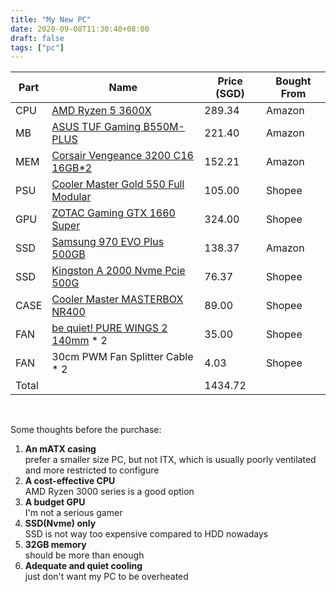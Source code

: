 ```yaml
---
title: "My New PC"
date: 2020-09-08T11:30:40+08:00
draft: false
tags: ["pc"]
---
```




| Part  | Name                                 | Price (SGD) | Bought From |
|-------|--------------------------------------|-------------|-------------|
| CPU   | [AMD Ryzen 5 3600X](https://www.amd.com/en/products/cpu/amd-ryzen-5-3600x)                    |      289.34 | Amazon      |
| MB    | [ASUS TUF Gaming B550M-PLUS](https://www.asus.com/Motherboards-Components/Motherboards/All-series/TUF-GAMING-B550M-PLUS/)           |      221.40 | Amazon      |
| MEM   | [Corsair Vengeance 3200 C16 16GB*2](https://www.corsair.com/uk/en/Categories/Products/Memory/VENGEANCE-LPX/p/CMK32GX4M2B3200C16#tab-overview)    |      152.21 | Amazon      |
| PSU   | [Cooler Master Gold 550 Full Modular](https://www.coolermaster.com/catalog/power-supplies/mwe-series/mwe-gold-550-full-modular/) |      105.00 | Shopee      |
| GPU   | [ZOTAC Gaming GTX 1660 Super](https://www.zotac.com/us/product/graphics_card/zotac-gaming-geforce-gtx-1660-super-twin-fan)          |      324.00 | Shopee      |
| SSD   | [Samsung 970 EVO Plus 500GB](https://www.samsung.com/us/computing/memory-storage/solid-state-drives/ssd-970-evo-plus-nvme-m-2-500gb-mz-v7s500b-am/)           |      138.37 | Amazon      |
| SSD   | [Kingston A 2000 Nvme Pcie 500G](https://www.kingston.com/en/ssd/a2000-nvme-pcie-ssd)       |       76.37 | Shopee      |
| CASE  | [Cooler Master MASTERBOX NR400](https://www.coolermaster.com/us/en-us/catalog/cases/mini-tower/masterbox-nr400-without-odd/)        |       89.00 | Shopee      |
| FAN   | [be quiet! PURE WINGS 2 140mm](https://www.bequiet.com/en/casefans/448) * 2     |       35.00 | Shopee      |
| FAN   | 30cm PWM Fan Splitter Cable * 2      |        4.03 | Shopee      |
| Total |                                      |     1434.72 |             |


&nbsp;

Some thoughts before the purchase:
1. **An mATX casing**  
    prefer a smaller size PC, but not ITX, which is usually poorly ventilated and more restricted to configure
2. **A cost-effective CPU**  
    AMD Ryzen 3000 series is a good option
3. **A budget GPU**  
    I'm not a serious gamer
4. **SSD(Nvme) only**  
    SSD is not way too expensive compared to HDD nowadays
5. **32GB memory**   
    should be more than enough
6. **Adequate and quiet cooling**  
    just don't want my PC to be overheated
